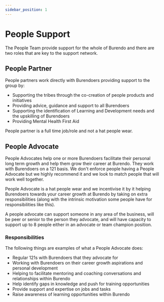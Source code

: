 ```yaml
---
sidebar_position: 1
---
```


# People Support

The People Team provide support for the whole of Burendo and there are two roles that are key to the support network.

## People Partner

People partners work directly with Burendoers providing support to the group by:

- Supporting the tribes through the co-creation of people products and initiatives
- Providing advice, guidance and support to all Burendoers
- Supporting the identification of Learning and Development needs and the upskilling of Burendoers
- Providing Mental Health First Aid

People partner is a full time job/role and not a hat people wear.

## People Advocate

People Advocates help one or more Burendoers facilitate their personal long term growth and help them grow their career at Burendo. They work with Burendoers on a 121 basis. We don't enforce people having a People Advocate but we highly recommend it and we look to match people that will work well together.

People Advocate is a hat people wear and we incentivise it by it helping Burendoers towards your career growth at Burendo by taking on extra responsibilities (along with the intrinsic motivation some people have for responsibilities like this).

A people advocate can support someone in any area of the business, will be peer or senior to the person they advocate, and will have capacity to support up to 8 people either in an advocate or team champion position.

### Responsibilities

The following things are examples of what a People Advocate does:

- Regular 121s with Burendoers that they advocate for
- Working with Burendoers on their career growth aspirations and personal development
- Helping to facilitate mentoring and coaching conversations and relationships within Burendo
- Help identify gaps in knowledge and push for training opportunities
- Provide support and expertise on jobs and tasks
- Raise awareness of learning opportunities within Burendo
